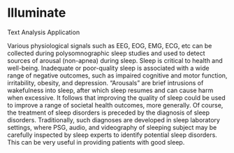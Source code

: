 # Illuminate
Text Analysis Application


Various physiological signals such as EEG, EOG, EMG, ECG, etc can be collected during polysomnographic sleep studies and used to detect sources of arousal (non-apnea) during sleep. 
Sleep is critical to health and well-being. Inadequate or poor-quality sleep is associated with a wide range of negative outcomes, such as impaired cognitive and motor function, irritability, obesity, and depression. “Arousals” are brief intrusions of wakefulness into sleep, after which sleep resumes and can cause harm when excessive. 
It follows that improving the quality of sleep could be used to improve a range of societal health outcomes, more generally. Of course, the treatment of sleep disorders is preceded by the diagnosis of sleep disorders. Traditionally, such diagnoses are developed in sleep laboratory settings, where PSG, audio, and videography of sleeping subject may be carefully inspected by sleep experts to identify potential sleep disorders. This can be very useful in providing patients with good sleep.
